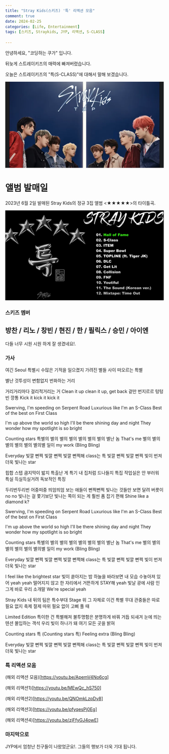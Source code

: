 ```yaml
---
title: "Stray Kids(스키즈) '특' 리액션 모음"
comment: true
date: 2024-02-25
categories: [Life, Entertainment]
tags: [스키즈, Straykids, JYP, 리액션, S-CLASS]

---
```



안녕하세요, "코딩하는 쿠가" 입니다. 

뒤늦게 스트레이키즈의 매력에 빠져버렸습니다.

오늘은 스트레이키즈의 "특(S-CLASS)"에 대해서 말해 보겠습니다.

![스키즈](/assets/202402/스키즈.PNG)



# 앨범 발매일
2023년 6월 2일 발매된 Stray Kids의 정규 3집 앨범 <★★★★★>의 타이틀곡.


![특_앨범](/assets/202402/특_앨범.PNG)



### 스키즈 멤버

## 방찬 / 리노 / 창빈 / 현진 / 한 / 필릭스 / 승민 / 아이엔

다들 너무 시원 시원 하게 잘 생겼네요!.

### 가사
여긴 Seoul 특별시
수많은 기적을 일으켰지
가려진 별들 사이 떠오르는 특별

별난 것투성이 변함없지
번화하는 거리

거리거리마다 걸리적거리는 거
Clean it up clean it up, get back
겉만 번지르르 텅텅 빈 깡통
Kick it kick it kick it

Swerving, I'm speeding on Serpent Road
Luxurious like I'm an S-Class
Best of the best on First Class

I'm up above the world so high
I'll be there shining day and night
They wonder how my spotlight is so bright

Counting stars
특별의 별의 별의 별의 별의 별의 별의 별난 놈
That's me
별의 별의 별의 별의 별의 별의별 일이 my work
(Bling Bling)

Everyday
빛깔 뻔쩍 빛깔 뻔쩍
빛깔 뻔쩍해 class는 특
빛깔 뻔쩍 빛깔 뻔쩍
빛이 번져 더욱 빛나는 star

힙합 스텝 큼지막이 밟지 특출난 게 특기
내 집처럼 드나들지 특집
작업실은 안 부러워 특실
득실득실거려 독보적인 특징

두리번두리번 어중떠중 띄엄띄엄 보는 애들이
뻔쩍뻔쩍 빛나는 것들만 보면 달려
버릇이 no no
빛나는 걸 쫓기보단 빛나는 쪽이
되는 게 훨씬 폼 잡기 편해
Shine like a diamond k?

Swerving, I'm speeding on Serpent Road
Luxurious like I'm an S-Class
Best of the best on First Class

I'm up above the world so high
I'll be there shining day and night
They wonder how my spotlight is so bright

Counting stars
특별의 별의 별의 별의 별의 별의 별의 별난 놈
That's me
별의 별의 별의 별의 별의 별의별 일이 my work
(Bling Bling)

Everyday
빛깔 뻔쩍 빛깔 뻔쩍
빛깔 뻔쩍해 class는 특
빛깔 뻔쩍 빛깔 뻔쩍
빛이 번져 더욱 빛나는 star

I feel like the brightest star 빛이 쏟아지는 밤
하늘을 바라보면
내 모습 수놓아져 있어 yeah yeah
떨어지지 않고
한 자리에서 거뜬하게 STAY해 yeah
빛날 광에 사람 인 그게 바로 우리 소개말
We're special yeah

Stray Kids 내 뒤의 팀은 특수부대
Stage 위 그 자체로 이건 특별 무대
관중들은 따로 필요 없지 축제
절제 따위 필요 없이 고삐 풀 때

Limited Edition 특이한 건 특별해져
불투명함은 분명하게 바꿔 거듭 되새겨
눈에 띄는 텐션 몰입하는 객석
우리 빛이 하나가 돼 여기 모든 곳을 밝혀

Counting stars 특 (Counting stars 특)
Feeling extra (Bling Bling)

Everyday
빛깔 뻔쩍 빛깔 뻔쩍
빛깔 뻔쩍해 class는 특
빛깔 뻔쩍 빛깔 뻔쩍
빛이 번져 더욱 빛나는 star

### 특 리액션 모움 

(해외 리액션 모음)[https://youtu.be/ApemV4No6cg]

(해외 리액션1)[https://youtu.be/MEwQc_hS750]

(해외 리액션2)[https://youtu.be/QNOmkLzpDv8]

(해외 리액션3)[https://youtu.be/pfyqesPj0Eg]

(해외 리액션4)[https://youtu.be/zjFfyGJ4owE]


### 마지막으로

JYP에서 엄청난 친구들이 나왔었군요!.
그들의 행보가 더욱 기대 됩니다.

